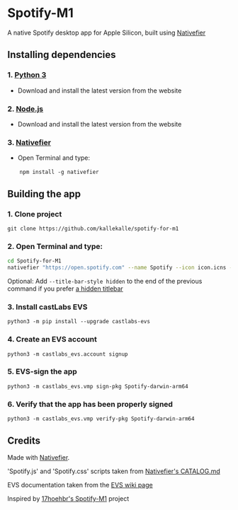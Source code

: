 # Spotify-M1

A native Spotify desktop app for Apple Silicon, built using [Nativefier](https://github.com/nativefier/nativefier)

## Installing dependencies
### 1. [Python 3](https://www.python.org/downloads/)

 - Download and install the latest version from the website

### 2. [Node.js](https://nodejs.org/en/)

 - Download and install the latest version from the website

### 3. [Nativefier](https://github.com/nativefier/nativefier)

 - Open Terminal and type:

&nbsp;&nbsp;&nbsp;&nbsp;&nbsp;&nbsp;&nbsp;```npm install -g nativefier```


## Building the app

### 1. Clone project

```
git clone https://github.com/kallekalle/spotify-for-m1
```

### 2. Open Terminal and type:

```bash
cd Spotify-for-M1
nativefier "https://open.spotify.com" --name Spotify --icon icon.icns --widevine --inject spotify.js --inject spotify.css --user-agent firefox```
```

Optional:
Add ```--title-bar-style hidden``` to the end of the previous command if you prefer [a hidden titlebar](https://imgur.com/a/xsHr5m8)

### 3. Install castLabs EVS

```
python3 -m pip install --upgrade castlabs-evs
```

### 4. Create an EVS account

```
python3 -m castlabs_evs.account signup
```

### 5. EVS-sign the app

```
python3 -m castlabs_evs.vmp sign-pkg Spotify-darwin-arm64
```

### 6. Verify that the app has been properly signed

```
python3 -m castlabs_evs.vmp verify-pkg Spotify-darwin-arm64
```


## Credits

Made with [Nativefier](https://github.com/nativefier/nativefier).

'Spotify.js' and 'Spotify.css' scripts taken from [Nativefier's CATALOG.md](https://github.com/nativefier/nativefier/blob/master/CATALOG.md)

EVS documentation taken from the [EVS wiki page](https://github.com/castlabs/electron-releases/wiki/EVS)

Inspired by [17hoehbr's Spotify-M1](https://github.com/17hoehbr/Spotify-M1) project
